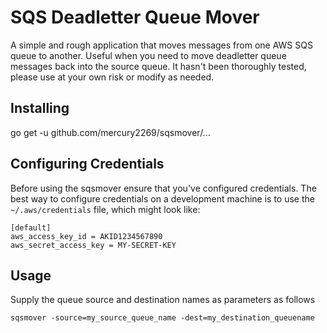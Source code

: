 # SQS Deadletter Queue Mover
A simple and rough application that moves messages from one AWS SQS queue to 
another. Useful when you need to move deadletter queue messages back into the 
source queue. It hasn't been thoroughly tested, please use at your own risk or modify
as needed. 


## Installing
go get -u github.com/mercury2269/sqsmover/...

## Configuring Credentials
Before using the sqsmover ensure that you've configured credentials. The best
way to configure credentials on a development machine is to use the
`~/.aws/credentials` file, which might look like:

```
[default]
aws_access_key_id = AKID1234567890
aws_secret_access_key = MY-SECRET-KEY
```

## Usage

Supply the queue source and destination names as parameters as follows

```
sqsmover -source=my_source_queue_name -dest=my_destination_queuename
```




